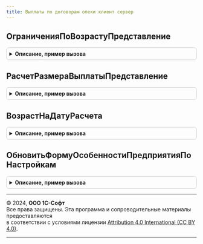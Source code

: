 ```yaml
---
title: Выплаты по договорам опеки клиент сервер
---
```



## ОграниченияПоВозрастуПредставление
<details style="margin: 1em 0; padding: 0.5em; border: 1px solid #ccc; border-radius: 6px;">

<summary style="font-weight: bold; cursor: pointer;">Описание, пример вызова</summary>

```bsl

Функция ОграниченияПоВозрастуПредставление(ВозрастОт, ВозрастДо, ИсключаяДатуОт, ВключаяДатуДо) Экспорт
```

Пример вызова
```bsl
Результат = ВыплатыПоДоговорамОпекиКлиентСервер.ОграниченияПоВозрастуПредставление(ВозрастОт, ВозрастДо, ИсключаяДатуОт, ВключаяДатуДо) 
```
</details>

## РасчетРазмераВыплатыПредставление
<details style="margin: 1em 0; padding: 0.5em; border: 1px solid #ccc; border-radius: 6px;">

<summary style="font-weight: bold; cursor: pointer;">Описание, пример вызова</summary>

```bsl

Функция РасчетРазмераВыплатыПредставление(СпособРасчета, ПрожиточныйМинимум, Размер, Коэффициент) Экспорт
```

Пример вызова
```bsl
Результат = ВыплатыПоДоговорамОпекиКлиентСервер.РасчетРазмераВыплатыПредставление(СпособРасчета, ПрожиточныйМинимум, Размер, Коэффициент) 
```
</details>

## ВозрастНаДатуРасчета
<details style="margin: 1em 0; padding: 0.5em; border: 1px solid #ccc; border-radius: 6px;">

<summary style="font-weight: bold; cursor: pointer;">Описание, пример вызова</summary>

```bsl

Функция ВозрастНаДатуРасчета(ДатаРождения, ДатаРасчета) Экспорт
```

Пример вызова
```bsl
Результат = ВыплатыПоДоговорамОпекиКлиентСервер.ВозрастНаДатуРасчета(ДатаРождения, ДатаРасчета) 
```
</details>

## ОбновитьФормуОсобенностиПредприятияПоНастройкам
<details style="margin: 1em 0; padding: 0.5em; border: 1px solid #ccc; border-radius: 6px;">

<summary style="font-weight: bold; cursor: pointer;">Описание, пример вызова</summary>

```bsl

Процедура ОбновитьФормуОсобенностиПредприятияПоНастройкам(Форма) Экспорт
```

Пример вызова
```bsl
ВыплатыПоДоговорамОпекиКлиентСервер.ОбновитьФормуОсобенностиПредприятияПоНастройкам(Форма) 
```
</details>

---

© 2024, **ООО 1С-Софт**  
Все права защищены. Эта программа и сопроводительные материалы предоставляются  
в соответствии с условиями лицензии [Attribution 4.0 International (CC BY 4.0)](https://creativecommons.org/licenses/by/4.0/legalcode).

---
